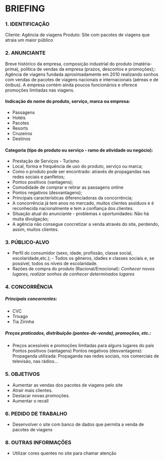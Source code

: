 # BRIEFING

### 1. IDENTIFICAÇÃO 

Cliente: Agência de viagens
Produto:  Site com pacotes de viagens que atraia um maior público 

### 2. ANUNCIANTE

Breve histórico da empresa, composição industrial do produto (matéria-prima), política de vendas da empresa (prazos, descontos e promoções);:    Agência de viagens fundada aproximadamente em 2010 realizando sonhos com vendas de  pacotes de viagens nacionais e internacionais (aéreas e de ônibus). A empresa contém ainda poucos funcionários e oferece promoções limitadas nas viagens. 
#### Indicação do nome do produto, serviço, marca ou empresa:
- Passagens
- Hotéis
- Pacotes
- Resorts
- Cruzeiros
- Destinos
#### Categoria (tipo de produto ou serviço - ramo de atividade ou negócio):
- Prestação de Serviços - Turismo
- Local, forma e frequência de uso do produto, serviço ou marca;
- Como o produto pode ser encontrado: através de propagandas nas redes sociais e panfletos;
- Pontos positivos (vantagens); 
- Comodidade de comprar e retirar as passagens online
- Pontos negativos (desvantagens); 
- Principais características diferenciadoras da concorrência;  
- A concorrência já tem anos no mercado, muitos clientes assíduos e é reconhecida nacionalmente e tem a confiança dos clientes. 
- Situação atual do anunciante - problemas x oportunidades: Não há muita divulgação; 
- A agência não consegue concretizar a venda através do site, perdendo, assim, muitos clientes.


### 3. PÚBLICO-ALVO

- Perfil do consumidor (sexo, idade, profissão, classe social, escolaridade,etc.); - Todos os gêneros, idades e classes sociais e, se possível, todos os níveis de escolaridade.
- Razões de compra do produto (Racional/Emocional): *Conhecer novos lugares, realizar sonhos de conhecer determinados lugares*

### 4. CONCORRÊNCIA

##### Principais concorrentes: 
- CVC
- Trivago
- Tia Zirinha
##### Preços praticados, distribuição (pontos-de-venda), promoções, etc.: 
- Preços acessíveis e promoções limitadas para alguns lugares do país
Pontos positivos (vantagens)
Pontos negativos (desvantagens):  
Propaganda utilizada: Propaganda nas redes sociais, nos comerciais de televisão, nas rádios...


### 5. OBJETIVOS

- Aumentar as vendas dos pacotes de viagens pelo site
- Atrair mais clientes.
- Destacar novas promoções.
- Aumentar o recall



### 6. PEDIDO DE TRABALHO

- Desenvolver o site com banco de dados que permita a venda de pacotes de viagens


### 8. OUTRAS INFORMAÇÕES

- Utilizar cores quentes no site para chamar atenção